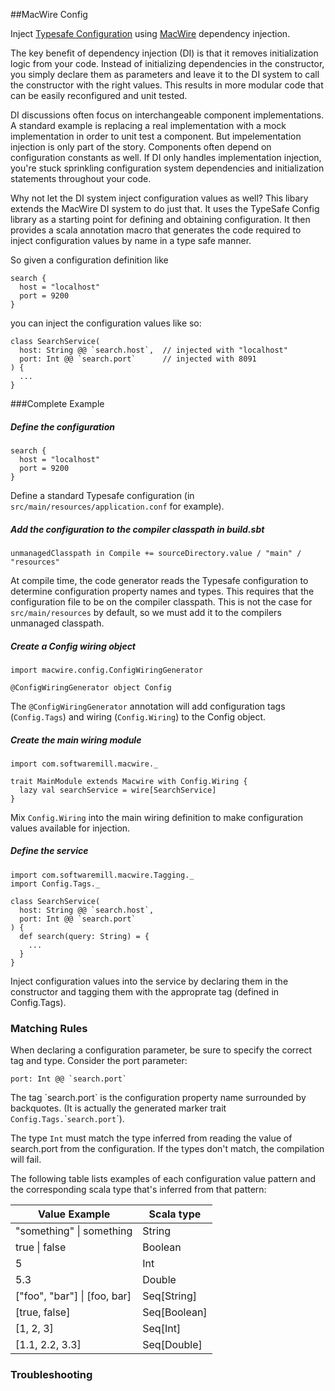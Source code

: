 ##MacWire Config

Inject [Typesafe Configuration](https://github.com/typesafehub/config) using [MacWire](https://github.com/adamw/macwire) dependency injection.

The key benefit of dependency injection (DI) is that it removes initialization logic from your code. Instead of initializing dependencies in the constructor, you simply declare them as parameters and leave it to the DI system to call the constructor with the right values. This results in more modular code that can be easily reconfigured and unit tested. 

DI discussions often focus on interchangeable component implementations. A standard example is replacing a real implementation with a mock implementation in order to unit test a component. But impelementation injection is only part of the story.  Components often depend on configuration constants as well.  If DI only handles implementation injection, you're stuck sprinkling configuration system dependencies and initialization statements throughout your code.  

Why not let the DI system inject configuration values as well?  This libary extends the MacWire DI system to do just that.  It uses the TypeSafe Config library as a starting point for defining and obtaining configuration.  It then provides a scala annotation macro that generates the code required to inject configuration values by name in a type safe manner. 

So given a configuration definition like

```
search {
  host = "localhost"
  port = 9200
}
```

you can inject the configuration values like so:

```
class SearchService(
  host: String @@ `search.host`,  // injected with "localhost"
  port: Int @@ `search.port`      // injected with 8091
) {
  ...
}
```
###Complete  Example
##### Define the configuration
```
search {
  host = "localhost"
  port = 9200
}
```
Define a standard Typesafe configuration (in `src/main/resources/application.conf` for example).  

##### Add the configuration to the compiler classpath in build.sbt
```
unmanagedClasspath in Compile += sourceDirectory.value / "main" / "resources"
```
At compile time, the code generator reads the Typesafe configuration to determine configuration property names and types. This requires that the configuration file to be on the compiler classpath. This is not the case for `src/main/resources` by default, so we must add it to the compilers unmanaged classpath.

##### Create a Config wiring object
```
import macwire.config.ConfigWiringGenerator

@ConfigWiringGenerator object Config
```
The `@ConfigWiringGenerator` annotation will add configuration tags (`Config.Tags`) and wiring (`Config.Wiring`) to the Config object.

##### Create the main wiring module
```
import com.softwaremill.macwire._

trait MainModule extends Macwire with Config.Wiring {
  lazy val searchService = wire[SearchService]
}
```
Mix `Config.Wiring` into the main wiring definition to make configuration values available for injection.

##### Define the service
```
import com.softwaremill.macwire.Tagging._
import Config.Tags._

class SearchService(
  host: String @@ `search.host`,
  port: Int @@ `search.port`
) {
  def search(query: String) = {
    ...
  }
}

```
Inject configuration values into the service by declaring them in the constructor and tagging them with the 
approprate tag (defined in Config.Tags).

### Matching Rules

When declaring a configuration parameter, be sure to specify the correct tag and type.  Consider the port parameter:

```
port: Int @@ `search.port`
```

The tag \`search.port\` is the configuration property name surrounded by backquotes.  (It is actually the generated marker trait `Config.Tags.`\``search.port`\`).

The type `Int` must match the type inferred from reading the value of search.port from the configuration.  If the types don't match, the compilation will fail.  

The following table lists examples of each configuration value pattern and the corresponding scala type that's inferred from that pattern:

 Value Example | Scala type 
---------------|------------
"something" \| something | String     
true \| false  | Boolean    
5              | Int        
5.3            | Double     
["foo", "bar"] \| [foo, bar] | Seq[String]
[true, false]  | Seq[Boolean]
[1, 2, 3]      | Seq[Int]
[1.1, 2.2, 3.3] | Seq[Double]

### Troubleshooting
#### 
